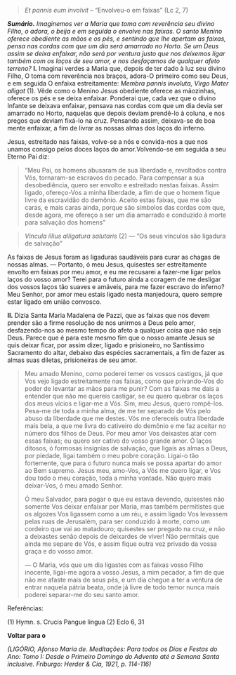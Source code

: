 > *Et pannis eum involvit* – “Envolveu-o em faixas” (Lc 2, 7)

***Sumário.** Imaginemos ver a Maria que toma com reverência seu divino Filho, o adora, o beija e em seguida o envolve nas faixas. O santo Menino oferece obediente as mãos e os pés, e sentindo que lhe apertam as faixas, pensa nas cordas com que um dia será amarrado no Horto. Se um Deus assim se deixa enfaixar, não será por ventura justo que nos deixemos ligar também com os laços de seu amor, e nos desfaçamos de qualquer afeto terreno?* **I.** Imaginai verdes a Maria que, depois de ter dado à luz seu divino Filho, O toma com reverência nos braços, adora-O primeiro como seu Deus, e em seguida O enfaixa estreitamente: *Membra pannis involuta, Virgo Mater alligat* (1). Vêde como o Menino Jesus obediente oferece as mãozinhas, oferece os pés e se deixa enfaixar. Ponderai que, cada vez que o divino Infante se deixava enfaixar, pensava nas cordas com que um dia devia ser amarrado no Horto, naquelas que depois deviam prendê-lo à coluna, e nos pregos que deviam fixá-lo na cruz. Pensando assim, deixava-se de boa mente enfaixar, a fim de livrar as nossas almas dos laços do inferno.

Jesus, estreitado nas faixas, volve-se a nós e convida-nos a que nos unamos consigo pelos doces laços do amor.Volvendo-se em seguida a seu Eterno Pai diz:

> “Meu Pai, os homens abusaram de sua liberdade e, revoltados contra Vós, tornaram-se escravos do pecado. Para compensar a sua desobediência, quero ser envolto e estreitado nestas faixas. Assim ligado, ofereço-Vos a minha liberdade, a fim de que o homem fique livre da escravidão do demônio. Aceito estas faixas, que me são caras, e mais caras ainda, porque são símbolos das cordas com que, desde agora, me ofereço a ser um dia amarrado e conduzido à morte para salvação dos homens”

> *Vincula illius alligatura salutaris* (2) — “Os seus vínculos são ligadura de salvação”

As faixas de Jesus foram as ligaduras saudáveis para curar as chagas de nossas almas. — Portanto, ó meu Jesus, quisestes ser estreitamente envolto em faixas por meu amor, e eu me recusarei a fazer-me ligar pelos laços do vosso amor? Terei para o futuro ainda a coragem de me desligar dos vossos laços tão suaves e amáveis, para me fazer escravo do inferno? Meu Senhor, por amor meu estais ligado nesta manjedoura, quero sempre estar ligado em união convosco.

**II.** Dizia Santa Maria Madalena de Pazzi, que as faixas que nos devem prender são a firme resolução de nos unirmos a Deus pelo amor, desfazendo-nos ao mesmo tempo do afeto a qualquer coisa que não seja Deus. Parece que é para este mesmo fim que o nosso amante Jesus se quis deixar ficar, por assim dizer, ligado e prisioneiro, no Santíssimo Sacramento do altar, debaixo das espécies sacramentais, a fim de fazer as almas suas diletas, prisioneiras de seu amor.

> Meu amado Menino, como poderei temer os vossos castigos, já que Vos vejo ligado estreitamente nas faixas, como que privando-Vos do poder de levantar as mãos para me punir? Com as faixas me dais a entender que não me quereis castigar, se eu quero quebrar os laços dos meus vícios e ligar-me a Vós. Sim, meu Jesus, quero rompê-los. Pesa-me de toda a minha alma, de me ter separado de Vós pelo abuso da liberdade que me destes. Vós me ofereceis outra liberdade mais bela, a que me livra do cativeiro do demônio e me faz aceitar no número dos filhos de Deus. Por meu amor Vos deixastes atar com essas faixas; eu quero ser cativo do vosso grande amor. Ó laços ditosos, ó formosas insígnias de salvação, que ligais as almas a Deus, por piedade, ligai também o meu pobre coração. Ligai-o tão fortemente, que para o futuro nunca mais se possa apartar do amor ao Bem supremo. Jesus meu, amo-Vos, a Vós me quero ligar, e Vos dou todo o meu coração, toda a minha vontade. Não quero mais deixar-Vos, ó meu amado Senhor.
>
> Ó meu Salvador, para pagar o que eu estava devendo, quisestes não somente Vos deixar enfaixar por Maria, mas também permitistes que os algozes Vos ligassem como a um réu, e assim ligado Vos levassem pelas ruas de Jerusalém, para ser conduzido à morte, como um cordeiro que vai ao matadouro; quisestes ser pregado na cruz, e não a deixastes senão depois de deixardes de viver! Não permitais que ainda me separe de Vós, e assim fique outra vez privado da vossa graça e do vosso amor.
>
> — O Maria, vós que um dia ligastes com as faixas vosso Filho inocente, ligai-me agora a vosso Jesus, a mim pecador, a fim de que não me afaste mais de seus pés, e um dia chegue a ter a ventura de entrar naquela pátria beata, onde já livre de todo temor nunca mais poderei separar-me do seu santo amor.

Referências:

\(1\) Hymn. s. Crucis Pangue lingua (2) Eclo 6, 31

**Voltar para o**

*(LIGÓRIO, Afonso Maria de. Meditações: Para todos os Dias e Festas do Ano: Tomo I: Desde o Primeiro Domingo do Advento até a Semana Santa inclusive. Friburgo: Herder & Cia, 1921, p. 114-116)*
